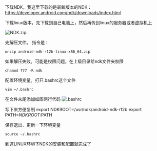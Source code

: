 下载NDK，我这里下载的是最新版本的NDK：https://developer.android.com/ndk/downloads/index.html

下载linux版本，先下载到自己电脑上，然后再传到linux的服务器或者虚拟机上


![NDK.zip](http://upload-images.jianshu.io/upload_images/2188564-8481638cac392cb6.png?imageMogr2/auto-orient/strip%7CimageView2/2/w/1240)


先解压文件。
指令是：

    unzip android-ndk-r12b-linux-x86_64.zip

如果解压失败，可能是权限问题，在上级目录给ndk文件夹权限

    chamod 777 -R ndk

配置环境变量，打开.bashrc这个文件

    vim ~/.bashrc

在文件末尾添加如图两行代码
![.bashrc](http://upload-images.jianshu.io/upload_images/2188564-5a9cdae12ae65723.png?imageMogr2/auto-orient/strip%7CimageView2/2/w/1240)

写下来方便复制
    export NDKROOT=/usr/ndk/android-ndk-r12b
    export PATH=$NDKROOT:$PATH

保存退出，更新一下环境变量

    source ~/.bashrc


到这LINUX环境下NDK的安装和配置就完成了
